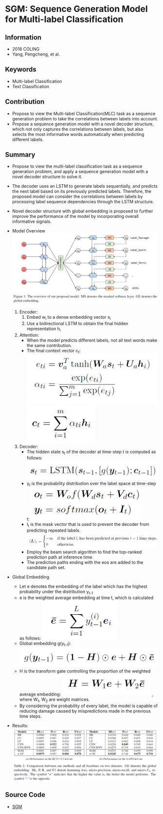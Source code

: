 # SGM: Sequence Generation Model for Multi-label Classification
## Information
- 2018 COLING
- Yang, Pengcheng, et al.

## Keywords
- Multi-label Classification
- Text Classification


## Contribution
- Propose to view the Multi-label Classification(MLC) task as a sequence generation problem to take the correlations between labels into account.
- Propose a sequence generation model with a novel decoder structure, which not only captures the correlations between labels, but also selects the most informative words automatically when predicting different labels.

## Summary
- Propose to view the multi-label classification task as a sequence generation problem, and apply a sequence generation model with a novel decoder structure to solve it.
- The decoder uses an LSTM to generate labels sequentially, and predicts the next label based on its previously predicted labels. Therefore, the proposed model can consider the correlations between labels by processing label sequence dependencies through the LSTM structure.
- Novel decoder structure with global embedding is proposed to further improve the performance of the model by incorporating overall informative signals.

- Model Overview
	![Model Overview](pic/SGM_-_Sequence_Generation_Model_for_Multi-label_Classification_fig1.PNG)
	1. Encoder:
		1. Embed w<sub>i</sub> to a dense embedding vector x<sub>i</sub>
		2. Use a bidirectional LSTM to obtain the final hidden representation h<sub>i</sub>
	2. Attention:
		- When the model predicts different labels, not all text words make the same contribution.
		- The final context vector c<sub>t</sub>:
			![Attention Mechanism](pic/SGM_-_Sequence_Generation_Model_for_Multi-label_Classification_fig2.PNG)
			![Context Vector](pic/SGM_-_Sequence_Generation_Model_for_Multi-label_Classification_fig3.PNG)
	3. Decoder:
		- The hidden state s<sub>t</sub> of the decoder at time-step t is computed as follows:
			![Hidden State](pic/SGM_-_Sequence_Generation_Model_for_Multi-label_Classification_fig4.PNG)
		- y<sub>t</sub> is the probability distribution over the label space at time-step t:
			![Label Distribution](pic/SGM_-_Sequence_Generation_Model_for_Multi-label_Classification_fig5.PNG)
		- I<sub>t</sub> is the mask vector that is used to prevent the decoder from predicting repeated labels.
			![Mask Vector](pic/SGM_-_Sequence_Generation_Model_for_Multi-label_Classification_fig6.PNG)
		- Employ the beam search algorithm to find the top-ranked prediction path at inference time.
		- The prediction paths ending with the eos are added to the candidate path set.

- Global Embedding
	- Let e denotes the embedding of the label which has the highest probability under the distribution y<sub>t-1</sub>
	- e is the weighted average embedding at time t, which is calculated as follows:
		![Weighted Average Embedding](pic/SGM_-_Sequence_Generation_Model_for_Multi-label_Classification_fig7.PNG)
	- Global embedding g(y<sub>t-1</sub>):
		![Global Embedding](pic/SGM_-_Sequence_Generation_Model_for_Multi-label_Classification_fig8.PNG)
	- H is the transform gate controlling the proportion of the weighted average embedding:
		![Global Embedding](pic/SGM_-_Sequence_Generation_Model_for_Multi-label_Classification_fig9.PNG)
		, where W<sub>1</sub>, W<sub>2</sub> are weight matrices.
	- By considering the probability of every label, the model is capable of reducing damage caused by mispredictions made in the previous time steps.

- Results:
	![Results](pic/SGM_-_Sequence_Generation_Model_for_Multi-label_Classification_fig10.PNG)

## Source Code
- [SGM](https://github.com/lancopku/SGM)